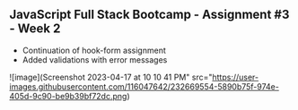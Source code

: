 ## JavaScript Full Stack Bootcamp - Assignment #3 - Week 2

* Continuation of hook-form assignment
* Added validations with error messages

![image](Screenshot 2023-04-17 at 10 10 41 PM" src="https://user-images.githubusercontent.com/116047642/232669554-5890b75f-974e-405d-9c90-be9b39bf72dc.png)
